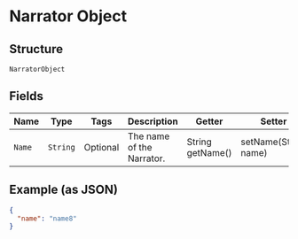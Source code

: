 
# Narrator Object

## Structure

`NarratorObject`

## Fields

| Name | Type | Tags | Description | Getter | Setter |
|  --- | --- | --- | --- | --- | --- |
| `Name` | `String` | Optional | The name of the Narrator. | String getName() | setName(String name) |

## Example (as JSON)

```json
{
  "name": "name8"
}
```

